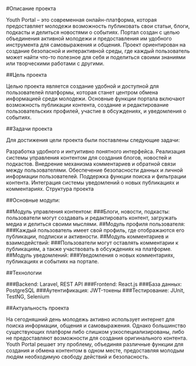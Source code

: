 #Описание проекта

Youth Portal – это современная онлайн-платформа, которая предоставляет молодежи возможность публиковать свои статьи, блоги, подкасты и делиться новостями о событиях. Портал создан с целью объединения активной молодежи и предоставления им удобного инструмента для самовыражения и общения. Проект ориентирован на создание безопасной и интерактивной среды, где каждый пользователь может найти что-то полезное для себя и поделиться своими знаниями или творческими работами с другими.

##Цель проекта

Целью проекта является создание удобной и доступной для пользователей платформы, которая станет центром обмена информацией среди молодежи. Основные функции портала включают возможность публикации контента, создание и редактирование пользовательских профилей, участие в обсуждениях, и уведомления о событиях.

##Задачи проекта

Для достижения цели проекта были поставлены следующие задачи:

Разработка удобного и интуитивно понятного интерфейса.
Реализация системы управления контентом для создания блогов, новостей и подкастов.
Внедрение механизма комментариев и обратной связи между пользователями.
Обеспечение безопасности данных и личной информации пользователей.
Поддержка функции поиска и фильтрации контента.
Интеграция системы уведомлений о новых публикациях и комментариях.
Структура проекта

##Основные модули:

##Модуль управления контентом:
###Блоги, новости, подкасты: пользователи могут создавать и редактировать контент, загружать медиа и делиться своими мыслями.
##Модуль профиля пользователя:
###Каждый пользователь имеет свой профиль, где отображаются его публикации, подписки и активности.
##Модуль комментариев и взаимодействий:
###Пользователи могут оставлять комментарии к публикациям, а также участвовать в обсуждениях на платформе.
##Модуль уведомлений:
###Уведомления о новых комментариях, публикациях и событиях на портале.

##Технологии

###Backend: Laravel, REST API
###Frontend: React.js
###База данных: PostgreSQL
###Аутентификация: JWT-токены
###Тестирование: JUnit, TestNG, Selenium


##Актуальность проекта

На сегодняшний день молодежь активно использует интернет для поиска информации, общения и самовыражения. Однако большинство существующих платформ либо слишком узкоспециализированы, либо не предоставляют возможности для создания оригинального контента. Youth Portal решает эту проблему, объединяя различные функции для создания и обмена контентом в одном месте, предоставляя молодым людям необходимую свободу действий и безопасность.
